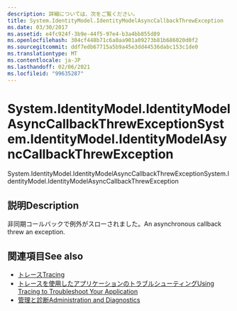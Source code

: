 ```yaml
---
description: 詳細については、次をご覧ください。
title: System.IdentityModel.IdentityModelAsyncCallbackThrewException
ms.date: 03/30/2017
ms.assetid: e4fc924f-3b9e-44f5-97e4-b3a4bb855d89
ms.openlocfilehash: 304cf448b71c6a0aa901a09273b81b686020d0f2
ms.sourcegitcommit: ddf7edb67715a5b9a45e3dd44536dabc153c1de0
ms.translationtype: MT
ms.contentlocale: ja-JP
ms.lasthandoff: 02/06/2021
ms.locfileid: "99635287"
---
```

# <a name="systemidentitymodelidentitymodelasynccallbackthrewexception"></a><span data-ttu-id="06257-103">System.IdentityModel.IdentityModelAsyncCallbackThrewException</span><span class="sxs-lookup"><span data-stu-id="06257-103">System.IdentityModel.IdentityModelAsyncCallbackThrewException</span></span>

<span data-ttu-id="06257-104">System.IdentityModel.IdentityModelAsyncCallbackThrewException</span><span class="sxs-lookup"><span data-stu-id="06257-104">System.IdentityModel.IdentityModelAsyncCallbackThrewException</span></span>  
  
## <a name="description"></a><span data-ttu-id="06257-105">説明</span><span class="sxs-lookup"><span data-stu-id="06257-105">Description</span></span>  

 <span data-ttu-id="06257-106">非同期コールバックで例外がスローされました。</span><span class="sxs-lookup"><span data-stu-id="06257-106">An asynchronous callback threw an exception.</span></span>  
  
## <a name="see-also"></a><span data-ttu-id="06257-107">関連項目</span><span class="sxs-lookup"><span data-stu-id="06257-107">See also</span></span>

- [<span data-ttu-id="06257-108">トレース</span><span class="sxs-lookup"><span data-stu-id="06257-108">Tracing</span></span>](index.md)
- [<span data-ttu-id="06257-109">トレースを使用したアプリケーションのトラブルシューティング</span><span class="sxs-lookup"><span data-stu-id="06257-109">Using Tracing to Troubleshoot Your Application</span></span>](using-tracing-to-troubleshoot-your-application.md)
- [<span data-ttu-id="06257-110">管理と診断</span><span class="sxs-lookup"><span data-stu-id="06257-110">Administration and Diagnostics</span></span>](../index.md)
